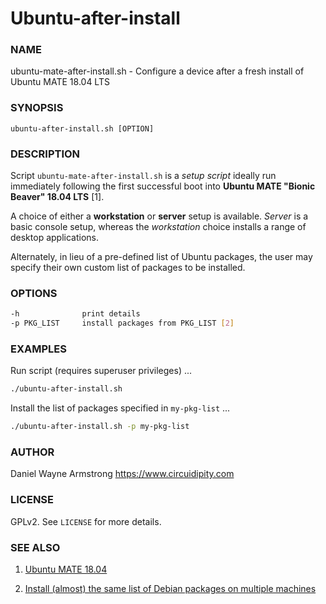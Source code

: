 # Ubuntu-after-install

### NAME

ubuntu-mate-after-install.sh - Configure a device after a fresh install of Ubuntu MATE 18.04 LTS

### SYNOPSIS

`ubuntu-after-install.sh [OPTION]`

### DESCRIPTION

Script `ubuntu-mate-after-install.sh` is a *setup script* ideally run immediately following the first successful boot into **Ubuntu MATE "Bionic Beaver" 18.04 LTS** [1].

A choice of either a **workstation** or **server** setup is available. *Server* is a basic console setup, whereas the *workstation* choice installs a range of desktop applications.

Alternately, in lieu of a pre-defined list of Ubuntu packages, the user may specify their own custom list of packages to be installed.

### OPTIONS

```bash
-h              print details
-p PKG_LIST     install packages from PKG_LIST [2]
```

### EXAMPLES

Run script (requires superuser privileges) ...

```bash
./ubuntu-after-install.sh
```

Install the list of packages specified in `my-pkg-list` ...

```bash
./ubuntu-after-install.sh -p my-pkg-list
```

### AUTHOR

Daniel Wayne Armstrong
https://www.circuidipity.com

### LICENSE

GPLv2. See ``LICENSE`` for more details.

### SEE ALSO

1. [Ubuntu MATE 18.04](https://www.circuidipity.com/ubuntu-mate-1804/)

2. [Install (almost) the same list of Debian packages on multiple machines](https://www.circuidipity.com/debian-package-list/)
